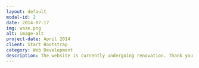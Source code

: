 ```yaml
---
layout: default
modal-id: 2
date: 2014-07-17
img: waze.png
alt: image-alt
project-date: April 2014
client: Start Bootstrap
category: Web Development
description: The website is currently undergoing renovation. Thank you for your patience!
---
```

